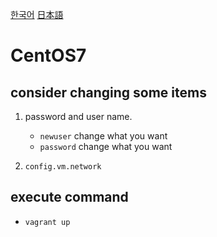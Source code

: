 [한국어](README.kr.md)
[日本語](README.jp.md)
# CentOS7

## consider changing some items
1. password and user name.
    - `newuser` change what you want  
    - `password` change what you want  

2. `config.vm.network`

## execute command
- `vagrant up`
